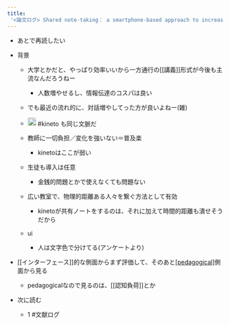```yaml
---
title:
 '<論文ログ> Shared note-taking： a smartphone-based approach to increased student engagement in lectures'
---
```


- あとで再読したい

- 背景
    - 大学とかだと、やっぱり効率いいから一方通行の[[講義]]形式が今後も主流なんだろうねー
        - 人数増やせるし、情報伝達のコスパは良い
    - でも最近の流れ的に、対話増やしてった方が良いよねー(雑)
    - <img src='https://scrapbox.io/api/pages/blu3mo-public/blu3mo/icon' alt='blu3mo.icon' height="19.5"/> #kineto も同じ文脈だ

    - 教師に一切負担／変化を強いない＝普及楽
        - kinetoはここが弱い
    - 生徒も導入は任意
        - 金銭的問題とかで使えなくても問題ない


    - 広い教室で、物理的距離ある人々を繋ぐ方法として有効
        - kinetoが共有ノートをするのは、それに加えて時間的距離も潰せそうだから

    - ui
        - 人は文字色で分けてる(アンケートより)


- [[インターフェース]]的な側面からまず評価して、そのあと[[pedagogical]]([[教育]]的な)側面から見る
    - pedagogicalなので見るのは、[[認知負荷]]とか
- 次に読む
    - 1
#文献ログ